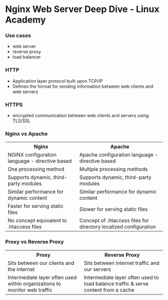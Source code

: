 # Nginx Web Server Deep Dive - Linux Academy

### Use cases
- web server
- reverse proxy
- load balancer

### HTTP
- Application layer protocol built upon TCP/IP
- Defines the format for sending information between web clients and web servers

### HTTPS
- encrypted communication between web clients and servers using TLS/SSL

### Nginx vs Apache
<table>
    <tr>
        <th>Nginx</th>
        <th>Apache</th>
    </tr>
    <tr>
        <td>NGINX configuration language - directive based</td>
        <td>Apache configuration language - directive based</td>
    </tr>
    <tr>
        <td>One processing method</td>
        <td>Multiple processing methods</td>
    </tr>
    <tr>
        <td>Supports dynamic, third-party modules</td>
        <td>Supports dynamic, third-party modules</td>
    </tr>
    <tr>
        <td>Similar performance for dynamic content</td>
        <td>Similar performance for dynamic content</td>
    </tr>
    <tr>
        <td>Faster for serving static files</td>
        <td>Slower for serving static files</td>
    </tr>
    <tr>
        <td>No concept equivalent to .htaccess files</td>
        <td>Concept of .htaccess files for directory localized configuration</td>
    </tr>
</table>

### Proxy vs Reverse Proxy
<table>
    <tr>
        <th>Proxy</th>
        <th>Reverse Proxy</th>
    </tr>
    <tr>
        <td>Sits between our clients and the internet</td>
        <td>Sits between internet traffic and our servers</td>
    </tr>
    <tr>
        <td>Intermediate layer often used within organizations to monitor web traffic</td>
        <td>Intermediate layer often used to load balance traffic & serve content from a cache</td>
    </tr>
</table>